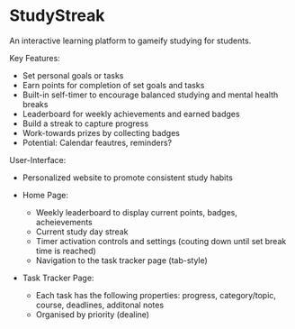 # StudyStreak
An interactive learning platform to gameify studying for students. 

Key Features:
- Set personal goals or tasks 
- Earn points for completion of set goals and tasks
- Built-in self-timer to encourage balanced studying and mental health breaks
- Leaderboard for weekly achievements and earned badges
- Build a streak to capture progress
- Work-towards prizes by collecting badges
- Potential: Calendar feautres, reminders?

User-Interface:
- Personalized website to promote consistent study habits
- Home Page:
    - Weekly leaderboard to display current points, badges, acheievements
    - Current study day streak
    - Timer activation controls and settings (couting down until set break time is reached)
    - Navigation to the task tracker page (tab-style)
 
- Task Tracker Page:
    - Each task has the following properties: progress, category/topic, course, deadlines, additonal notes
    - Organised by priority (dealine)
  
  
